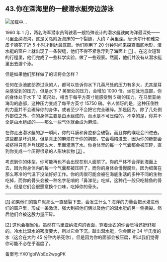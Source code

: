 ## 43.你在深海里的一艘潜水艇旁边游泳
![](https://pic2.zhimg.com/v2-28f8e01fafdab41c46c0f9f42fb0c4da_r.webp)加载中...

1960 年 1 月，两名海军潜水员驾驶着一艘特殊设计的潜水艇驶向海洋最深处——马里亚纳海沟，这是关岛附近海床的一个裂缝，大约 7 英里深。唐·沃尔什和雅克·皮卡德花了近 5 小时才到达最底部。他们刚用了 20 分钟时间来探查海底地形，潜水艇的窗户上就出现了一条裂缝，他们不得不紧急浮到了海面上
  [[1]](#zhu1) 。在这次短暂的行程里，他们完成了一些科学实验，做了一些观察。然而，他们并没有从潜水艇里出去游个泳。



但是如果他们那样做了的话将会怎样？



任何在泳池底部游过泳的人，都可以告诉你水下几英尺处的压力有多大，尤其是耳朵感受到的压力。但是水下 7 英里处的压力，会增加 1000 倍。坐在泳池底部，你的身体处于水下 12 英尺处，相当于每平方英寸能感受到 5 磅的压力。在马里亚纳海沟的底部，这种压力变成了每平方英寸 15750 磅。令人惊讶的是，这种压倒性的力量并不会碾碎你的身体，或者至少不会把它完全碾碎。那是因为，除了几处例外部位之外，你的身体主要是由水组成的，而水是不可压缩的。不幸的是，你并不全是由水组成的——那么一些气体就会成为麻烦。



在你走出潜水艇的那一瞬间，你的耳膜和鼻腔都会破裂，而且你的喉咙会凹进去。这些都是坏消息，但是真正的麻烦在于你的胸部，它会塌陷进去，因为你的肺部会被挤得只有乒乓球那么大，里面灌满了水。你身体里的每一个气囊都会被压碎，直到你变成一个压得很紧的人形块状物
  [[2]](#zhu2) 。



考虑到你的体型，你可能再也不会出现在别人面前了。你的尸体不会浮到海面上去，因为你身体内的每一个气囊都被压碎了，而你的身体会慢慢腐烂，因为细菌在那么寒冷的气温下没法好好工作。你的肉很可能会被在海底生活的多种不同的生物吃掉，而你的骨头会被一种名字花哨的「鼻涕花」吃掉，这种花一般只吃鲸鱼的骨头，但是它们会很愿意换个口味，吃掉你的骨头。





---


[[1]](#zw1) 如果他们的窗户就那么一直破裂下去，会发生什么？海洋的力量会把水灌进他们的窗户里，形成一条激流，强大到把他们俩以及他们的潜水艇的另一侧撕裂。然后他们会被这股力量压碎。



[[2]](#zw2) 这也会相当冷。虽然在马里亚纳海沟的表面，穿着泳衣的你会觉得还挺舒服的。冷水比温水的密度要大，所以它会下沉。踏出潜水艇，你会面对 34 华氏度的水（这会在大约 45 分钟内杀死你），但是因为你的面部会被压扁，所以我们觉得你可能不必在乎温度了。



备案号:YX01gblWbEo2wpgPK

